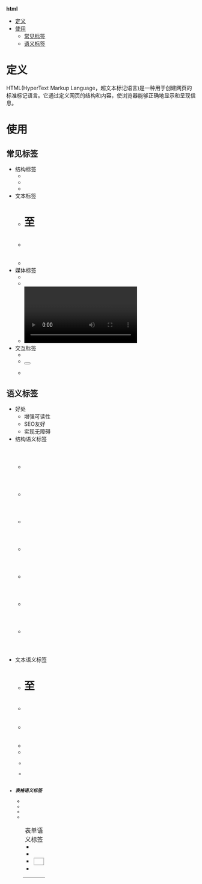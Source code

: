 **html**
- [定义](#定义)
- [使用](#使用)
  - [常见标签](#常见标签)
  - [语义标签](#语义标签)

# 定义 #
HTML(HyperText Markup Language，超文本标记语言)是一种用于创建网页的标准标记语言。它通过定义网页的结构和内容，使浏览器能够正确地显示和呈现信息。

# 使用 #
## 常见标签 ##
- 结构标签
  - <html>
  - <head>
  - <body>
- 文本标签
  - <h1>至<h6>
  - <p>
  - <span>
- 媒体标签
  - <img>
  - <audio>
  - <video>
- 交互标签
  - <a>
  - <button>
  - <form>
## 语义标签 ##
- 好处
  - 增强可读性
  - SEO友好
  - 实现无障碍
- 结构语义标签
  - <header>
  - <nav>
  - <main>
  - <section>
  - <article>
  - <aside>
  - <footer>
- 文本语义标签
  - <h1>至<h6>
  - <p>
  - <blockquote>
  - <cite>
  - <code>
  - <strong>
  - <em>
- 表格语义标签
  - <table>
  - <thead>
  - <tbody>
  - <tfoot>
  - <th>
  - <caption>
- 表单语义标签
  - <form>
  - <label>
  - <fieldset>
  - <legend>